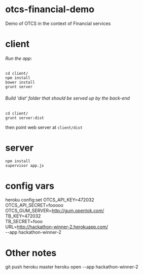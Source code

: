 otcs-financial-demo
===================

Demo of OTCS in the context of Financial services


client
===================

###### Run the app:

    cd client/
    npm install
    bower install
    grunt server


###### Build 'dist' folder that should be served up by the back-end

    cd client/
    grunt server:dist

then point web server at `client/dist`

server
===================

    npm install
    supervisor app.js

config vars
============

heroku config:set OTCS_API_KEY=472032 \
OTCS_API_SECRET=fooooo \
OTCS_GUM_SERVER=http://gum.opentok.com/ \
TB_KEY=472032 \
TB_SECRET=fooo \
URL=http://hackathon-winner-2.herokuapp.com/ \
--app hackathon-winner-2


Other notes
===========

git push heroku master
heroku open --app hackathon-winner-2
